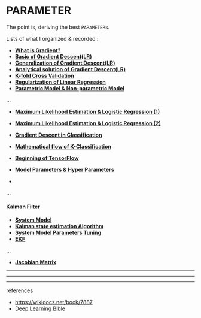 # PARAMETER

The point is, deriving the best `PARAMETER`s.

Lists of what I organized & recorded :

- [**What is Gradient?**](https://blog.naver.com/zetmond/223405967977)
- [**Basic of Gradient Descent(LR)**](https://blog.naver.com/zetmond/223411497431)
- [**Generalization of Gradient Descent(LR)**](https://blog.naver.com/zetmond/223414247169)
- [**Analytical solution of Gradient Descent(LR)**](https://blog.naver.com/zetmond/223421603732)
- [**K-fold Cross Validation**](https://blog.naver.com/zetmond/223437408700)
- [**Regularization of Linear Regression**](https://blog.naver.com/zetmond/223441770803)
- [**Parametric Model & Non-parametric Model**](https://blog.naver.com/zetmond/223498514196)

...

- [**Maximum Likelihood Estimation & Logistic Regression (1)**](https://blog.naver.com/zetmond/223450759969)
- [**Maximum Likelihood Estimation & Logistic Regression (2)**](https://blog.naver.com/zetmond/223451856585)
- [**Gradient Descent in Classification**](https://blog.naver.com/zetmond/223459265542)
- [**Mathematical flow of K-Classification**](https://blog.naver.com/zetmond/223468061702)

- [**Beginning of TensorFlow**](https://blog.naver.com/zetmond/223473977343)
- [**Model Parameters & Hyper Parameters**](https://blog.naver.com/zetmond/223487145900)
- 
...

#### Kalman Filter
- [**System Model**](https://blog.naver.com/zetmond/223427423302)
- [**Kalman state estimation Algorithm**](https://blog.naver.com/zetmond/223407800086)
- [**System Model Parameters Tuning**](https://blog.naver.com/zetmond/223476390596)
- [**EKF**](https://blog.naver.com/zetmond/223464873372)

...

- [**Jacobian Matrix**](https://blog.naver.com/zetmond/223472246240)

---
---
---
references 
- https://wikidocs.net/book/7887
- [Deep Learning Bible](https://github.com/CharmStrange/PARAMETER/blob/main/Ian%20Goodfellow%2C%20Yoshua%20Bengio%2C%20Aaron%20Courville%20-%20Deep%20Learning%20(2017%2C%20MIT)%20(1).pdf)
